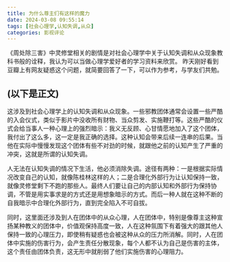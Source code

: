 ```yaml
---
title: 为什么尊主们有这样的魔力
date: 2024-03-08 09:55:14
tags: [社会心理学,认知失调,从众]
categories: 影视评论
---
```

《周处除三害》中灵修堂相关的剧情是对社会心理学中关于认知失调和从众现象教科书般的诠释，我认为可以当做心理学爱好者的学习资料来欣赏。
昨天刚好看到豆瓣上有网友疑惑这个问题，就简要回答了一下，可以作为参考，与学友们共勉。

(以下是正文)
---

这涉及到社会心理学上的认知失调和从众现象。一些邪教团体通常会设置一些严酷的入会仪式，类似于影片中没收所有财物、当众剪发、实施鞭打等。这些严酷的仪式会给当事人一种心理上的强烈暗示：我义无反顾、心甘情愿地加入了这个团体，我付出了这么多，这一定是我正确的选择。这种认知会带来后续一连串的后果。当他在实际中慢慢发现这个团体有些不对劲的时候，就跟他之前的认知产生了严重的冲突，这就是所谓的认知失调。

人无法在认知失调的情况下生活，他必须消除失调。途径有两种：一是根据实际情况改变自己的认知，就像陈桂林这样的人；二是合理化外部行为让认知保持一致，就像灵修堂剩下不跑的那些人。最终人们要让自己的内部认知和外部行为保持协调，不管是用实事求是的方式还是用想象暗示的方式。而后一种人就在这种不断的自我暗示中合理化外部行为，直到完全陷入不可自拔。

同时，这里面还涉及到人在团体中的从众心理，人在团体中，特别是像尊主这种宣扬某种教义的团体中，价值观保持高度一致，人在这种氛围下有着强大的跟其他人保持一致的心理压力，即使稍有疑惑也会被这种从众的压力所消解。同时，人在团体中实施的伤害行为，会产生责任分散现象，每个人都不认为自己是伤害的主体，这个责任由团体负责，这无形中就削弱了他们实施伤害的心理阻力。